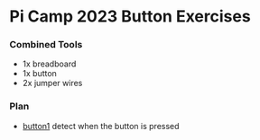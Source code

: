 # Pi Camp 2023 Button Exercises

### Combined Tools

* 1x breadboard
* 1x button
* 2x jumper wires


### Plan

* [button1](button1/)
detect when the button is pressed
